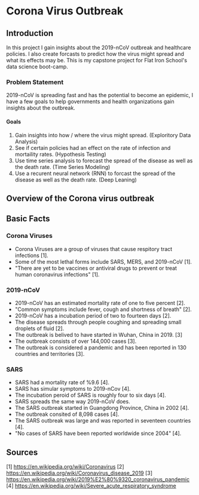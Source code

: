 # Corona Virus Outbreak


## Introduction
In this project I gain insights about the 2019-nCoV outbreak and healthcare policies. I also create forcasts to predict how the virus might spread and what its effects may be. This is my capstone project for Flat Iron School's data science boot-camp.
### Problem Statement
2019-nCoV is spreading fast and has the potential to become an epidemic, I have a few goals to help governments and health organizations gain insights about the outbreak. 
#### Goals
1) Gain insights into how / where the virus might spread. (Exploritory Data Analysis)
2) See if certain policies had an effect on the rate of infection and mortaility rates. (Hypothesis Testing)
3) Use time series analysis to forecast the spread of the disease as well as the death rate. (Time Series Modeling)
4) Use a recurent neural network (RNN) to forcast the spread of the disease as well as the death rate. (Deep Leaning)


## Overview of the Corona virus outbreak



## Basic Facts
### Corona Viruses
* Corona Viruses are a group of viruses that cause respitory tract infections [1].
* Some of the most lethal forms include SARS, MERS, and 2019-nCoV [1].
* "There are yet to be vaccines or antiviral drugs to prevent or treat human coronavirus infections" [1].
### 2019-nCoV
* 2019-nCoV has an estimated mortality rate of one to five percent [2]. 
* "Common symptoms include fever, cough and shortness of breath" [2]. 
* 2019-nCoV has a incubation period of two to fourteen days [2]. 
* The disease spreads through people coughing and spreading small droplets of fluid [2].
* The outbreak is belived to have started in Wuhan, China in 2019. [3]
* The outbreak consists of over 144,000 cases [3].
* The outbreak is considered a pandemic and has been reported in 130 countries and territories [3].
### SARS
* SARS had a mortality rate of %9.6 [4].
* SARS has simular symptoms to 2019-nCov [4].
* The incubation peroid of SARS is roughly four to six days [4].
* SARS spreads the same way 2019-nCoV does.
* The SARS outbreak started in Guangdong Province, China in 2002 [4].
* The outbreak consited of  8,098 cases [4].
* The SARS outbreak was large and was reported in seventeen countries [4].
* "No cases of SARS have been reported worldwide since 2004" [4].



## Sources
[1] https://en.wikipedia.org/wiki/Coronavirus
[2] https://en.wikipedia.org/wiki/Coronavirus_disease_2019
[3] https://en.wikipedia.org/wiki/2019%E2%80%9320_coronavirus_pandemic
[4] https://en.wikipedia.org/wiki/Severe_acute_respiratory_syndrome
